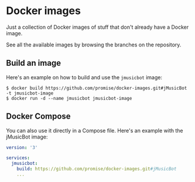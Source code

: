 # Docker images

Just a collection of Docker images of stuff that don't already have a Docker image.

See all the available images by browsing the branches on the repository.


## Build an image

Here's an example on how to build and use the `jmusicbot` image:

```
$ docker build https://github.com/promise/docker-images.git#jMusicBot -t jmusicbot-image
$ docker run -d --name jmusicbot jmusicbot-image
```


## Docker Compose

You can also use it directly in a Compose file. Here's an example with the jMusicBot image:

```yaml
version: '3'

services:
  jmusicbot:
    build: https://github.com/promise/docker-images.git#jMusicBot
    ...
```
